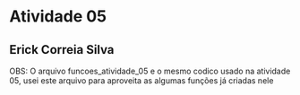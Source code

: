# Atividade 05
## Erick Correia Silva 

OBS: O arquivo funcoes_atividade_05 e o mesmo codico usado na atividade 05, usei este arquivo para aproveita as algumas funções já criadas nele
